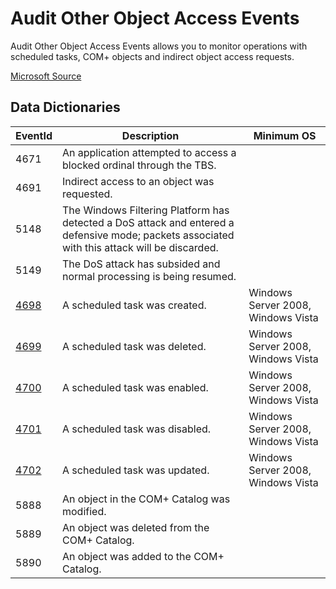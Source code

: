 # Audit Other Object Access Events

Audit Other Object Access Events allows you to monitor operations with scheduled tasks, COM+ objects and indirect object access requests.

[Microsoft Source](https://docs.microsoft.com/en-us/windows/security/threat-protection/auditing/audit-other-object-access-events)

## Data Dictionaries

| EventId | Description | Minimum OS |
|--------|---------|-------|
| 4671 | An application attempted to access a blocked ordinal through the TBS. |  |
| 4691 | Indirect access to an object was requested. |  |
| 5148 | The Windows Filtering Platform has detected a DoS attack and entered a defensive mode; packets associated with this attack will be discarded. |  |
| 5149 | The DoS attack has subsided and normal processing is being resumed. |  |
|[4698](/data_dictionaries/windows/security/events/event-4698.md)| A scheduled task was created. |Windows Server 2008, Windows Vista|
|[4699](/data_dictionaries/windows/security/events/event-4699.md)| A scheduled task was deleted. |Windows Server 2008, Windows Vista|
|[4700](/data_dictionaries/windows/security/events/event-4700.md)| A scheduled task was enabled. |Windows Server 2008, Windows Vista|
|[4701](/data_dictionaries/windows/security/events/event-4701.md)| A scheduled task was disabled. |Windows Server 2008, Windows Vista|
|[4702](/data_dictionaries/windows/security/events/event-4702.md)| A scheduled task was updated. |Windows Server 2008, Windows Vista|
| 5888 | An object in the COM+ Catalog was modified. |  |
| 5889 | An object was deleted from the COM+ Catalog. |  |
| 5890 | An object was added to the COM+ Catalog. |  |
